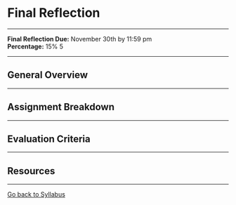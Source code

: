# Final Reflection

_____

**Final Reflection Due:** November 30th by 11:59 pm <br />
**Percentage:** 15% 5

_____

## General Overview

_____

## Assignment Breakdown

_____

## Evaluation Criteria


_____


## Resources


_____

[Go back to Syllabus](https://deanna-stover.github.io/coursesCNU/2020/idst270fall2020) 
